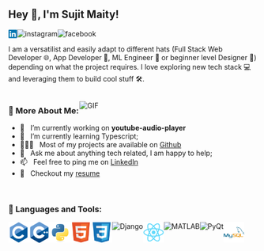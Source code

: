 ## Hey 👋, I'm Sujit Maity!
<a href='https://www.linkedin.com/in/sujit-maity-8a3123207/'><img align='left' alt="linkedin" src="https://raw.githubusercontent.com/devicons/devicon/master/icons/linkedin/linkedin-original.svg" height='18px'/></a>
<a href='https://www.instagram.com/its_sujitmaity/'><img align='left' alt="instagram" src="https://upload.wikimedia.org/wikipedia/commons/a/a5/Instagram_icon.png" height='18px'/></a>
<a href='https://www.facebook.com/sujit-maity.7547031/'><img align='left' alt="facebook" src="https://upload.wikimedia.org/wikipedia/commons/5/51/Facebook_f_logo_%282019%29.svg" height='18px'/></a>
<br/>

I am a versatilist and easily adapt to different hats (Full Stack Web Developer 🌐, App Developer 📱, ML Engineer 🤖 or beginner level Designer 🎨) depending on what the project requires. I love exploring new tech stack 💻 and leveraging them to build cool stuff 🛠️. 
<br/>
<br/>

<img align="right" alt="GIF" src="https://raw.githubusercontent.com/rahul-jha98/rahul-jha98/main/techstack.gif" width="360px"/>
  
### 🧐 More About Me:

- 🔭 &nbsp; I’m currently working on **youtube-audio-player**
- 🌱 &nbsp; I’m currently learning Typescript; 
- 👨🏻‍💻 &nbsp; Most of my projects are available on [Github]()
- 💬 &nbsp; Ask me about anything tech related, I am happy to help;
- 📫 &nbsp; Feel free to ping me on [LinkedIn](https://www.linkedin.com/in/sujit-maity-8a3123207/)
- 📝 &nbsp; Checkout my [resume](https://drive.google.com/file/d/1jQ3-AQtCg6KutgJ3B97jXa8WZC_t5Icc/view?usp=drive_link)

<br>

### 🔨 Languages and Tools:
<a href="https://www.cprogramming.com/" target="_blank"> <img align="left" alt="C" height ="42px" src="https://raw.githubusercontent.com/devicons/devicon/master/icons/c/c-original.svg"> </a>
<a href="https://isocpp.org/" target="_blank"> <img align="left" alt="C++" height ="42px" src="https://raw.githubusercontent.com/devicons/devicon/master/icons/cplusplus/cplusplus-original.svg"> </a>
<a href="https://www.python.org" target="_blank"><img align="left" alt="Python" height ="42px" src="https://raw.githubusercontent.com/devicons/devicon/master/icons/python/python-original.svg"></a>
<a href="https://developer.mozilla.org/en-US/docs/Web/HTML" target="_blank"> <img align="left" alt="HTML" height ="42px" src="https://raw.githubusercontent.com/devicons/devicon/master/icons/html5/html5-original.svg"> </a>
<a href="https://developer.mozilla.org/en-US/docs/Web/CSS" target="_blank"> <img align="left" alt="CSS" height ="42px" src="https://raw.githubusercontent.com/devicons/devicon/master/icons/css3/css3-original.svg"> </a>
<a href="https://www.djangoproject.com/" target="_blank"> <img align="left" alt="Django" height ="42px" src="https://cdn.worldvectorlogo.com/logos/django.svg"> </a>
<a href="https://reactjs.org/" target="_blank"> <img align="left" alt="React" height ="42px" src="https://raw.githubusercontent.com/devicons/devicon/master/icons/react/react-original.svg"></a>
<a href="https://www.mathworks.com/products/matlab.html" target="_blank"> <img align="left" alt="MATLAB" height ="42px" src="https://upload.wikimedia.org/wikipedia/commons/2/21/Matlab_Logo.png"> </a>
<a href="https://riverbankcomputing.com/software/pyqt/intro" target="_blank"> <img align="left" alt="PyQt" height ="42px" src="https://upload.wikimedia.org/wikipedia/commons/thumb/e/ee/Qt_for_Python_logo.svg/1200px-Qt_for_Python_logo.svg.png"> </a>
<a href="https://www.mysql.com/" target="_blank"> <img align="left" alt="MySQL" height="42px" src="https://raw.githubusercontent.com/devicons/devicon/master/icons/mysql/mysql-original-wordmark.svg"> </a>

<br>
